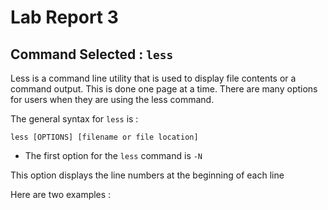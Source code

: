 # Lab Report 3

## Command Selected : `less`

Less is a command line utility that is used to display file contents or a command output.
This is done one page at a time. There are many options for users when they are using the
less command.

The general syntax for `less` is :

```
less [OPTIONS] [filename or file location]
```


* The first option for the `less` command is `-N`

This option displays the line numbers at the beginning of each line

Here are two examples : 

